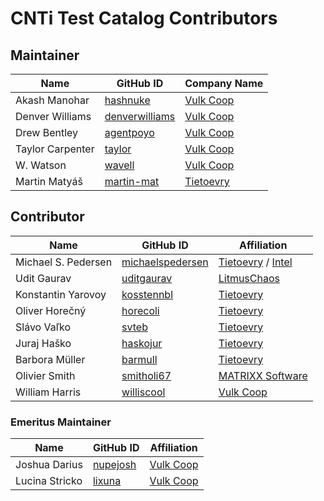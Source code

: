 # CNTi Test Catalog Contributors


## Maintainer
| Name | GitHub ID | Company Name |
| --------------- | --------- | ----------- |
| Akash Manohar | [hashnuke](https://github.com/hashnuke) | [Vulk Coop](vulk.coop) |
| Denver Williams | [denverwilliams](https://github.com/denverwilliams) | [Vulk Coop](vulk.coop) |
| Drew Bentley | [agentpoyo](https://github.com/agentpoyo) | [Vulk Coop](vulk.coop) |
| Taylor Carpenter | [taylor](https://github.com/taylor) | [Vulk Coop](vulk.coop) |
| W. Watson | [wavell](https://github.com/wavell) | [Vulk Coop](vulk.coop) |
| Martin Matyáš | [martin-mat](https://github.com/martin-mat) | [Tietoevry](https://www.tietoevry.com/) |

## Contributor
| Name | GitHub ID | Affiliation |
| --------------- | --------- | ----------- |
| Michael S. Pedersen | [michaelspedersen](https://github.com/michaelspedersen) | [Tietoevry](https://www.tietoevry.com/) / [Intel](https://intel.com/) |
| Udit Gaurav    | [uditgaurav](https://github.com/uditgaurav) | [LitmusChaos](https://litmuschaos.io/) |
| Konstantin Yarovoy | [kosstennbl](https://github.com/kosstennbl) | [Tietoevry](https://www.tietoevry.com/) |
| Oliver Horečný | [horecoli](https://github.com/horecoli) | [Tietoevry](https://www.tietoevry.com/) |
| Slávo Vaľko | [svteb](https://github.com/svteb) | [Tietoevry](https://www.tietoevry.com/) |
| Juraj Haško | [haskojur](https://github.com/haskojur) | [Tietoevry](https://www.tietoevry.com/) |
| Barbora Müller | [barmull](https://github.com/barmull) | [Tietoevry](https://www.tietoevry.com/) |
| Olivier Smith | [smitholi67](https://github.com/smitholi67) | [MATRIXX Software](https://www.matrixx.com/) |
| William Harris | [williscool](https://github.com/williscool) | [Vulk Coop](vulk.coop) |

### Emeritus Maintainer
| Name | GitHub ID | Affiliation |
| --------------- | --------- | ----------- |
| Joshua Darius | [nupejosh](https://github.com/nupejosh) | [Vulk Coop](vulk.coop) |
| Lucina Stricko | [lixuna](https://github.com/lixuna) | [Vulk Coop](vulk.coop) |

